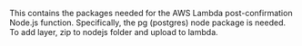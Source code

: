 This contains the packages needed for the AWS Lambda post-confirmation Node.js function. Specifically, the pg (postgres) node package is needed. To add layer, zip to nodejs folder and upload to lambda. 
